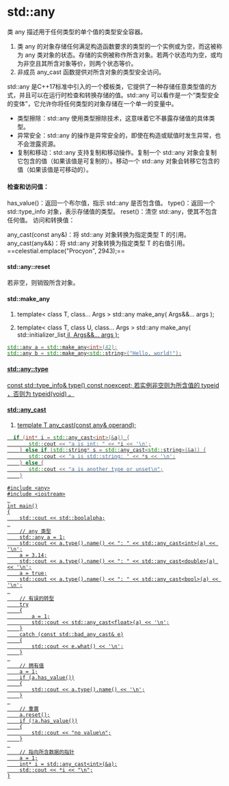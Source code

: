 

# std::any
类 any 描述用于任何类型的单个值的类型安全容器。

1. 类 any 的对象存储任何满足构造函数要求的类型的一个实例或为空，而这被称为 any 类对象的状态。存储的实例被称作所含对象。若两个状态均为空，或均为非空且其所含对象等价，则两个状态等价。
2. 非成员 any_cast 函数提供对所含对象的类型安全访问。

std::any 是C++17标准中引入的一个模板类，它提供了一种存储任意类型值的方式，并且可以在运行时检查和转换存储的值。std::any 可以看作是一个“类型安全的变体”，它允许你将任何类型的对象存储在一个单一的变量中。

- 类型擦除：std::any 使用类型擦除技术，这意味着它不暴露存储值的具体类型。
- 异常安全：std::any 的操作是异常安全的，即使在构造或赋值时发生异常，也不会泄露资源。
- 复制和移动：std::any 支持复制和移动操作。复制一个 std::any 对象会复制它包含的值（如果该值是可复制的）。移动一个 std::any 对象会转移它包含的值（如果该值是可移动的）。

#### 检查和访问值：
has_value()：返回一个布尔值，指示 std::any 是否包含值。
type()：返回一个 std::type_info 对象，表示存储值的类型。
reset()：清空 std::any，使其不包含任何值。
访问和转换值：

any_cast<T>(const any&)：将 std::any 对象转换为指定类型 T 的引用。
any_cast<T>(any&&)：将 std::any 对象转换为指定类型 T 的右值引用。
==celestial.emplace<Star>("Procyon", 2943);==

#### std::any::reset
若非空，则销毁所含对象。

#### std::make_any
1. template< class T, class... Args >
std::any make_any( Args&&... args );

2. template< class T, class U, class... Args >
std::any make_any( std::initializer_list<U> il, Args&&... args );

```cpp
std::any a = std::make_any<int>(42);
std::any b = std::make_any<std::string>("Hello, world!");
```

#### std::any::type
const std::type_info& type() const noexcept;
若实例非空则为所含值的 typeid ，否则为 typeid(void) 。

#### std::any_cast
1. template<class T>
    T any_cast(const any& operand);

```cpp
  if (int* i = std::any_cast<int>(&a)) {
       std::cout << "a is int: " << *i << '\n';
    } else if (std::string* s = std::any_cast<std::string>(&a)) {
       std::cout << "a is std::string: " << *s << '\n';
    } else {
       std::cout << "a is another type or unset\n";
    }
```


```cpp{.line-numbers}
#include <any>
#include <iostream>
 
int main()
{
    std::cout << std::boolalpha;
 
    // any 类型
    std::any a = 1;
    std::cout << a.type().name() << ": " << std::any_cast<int>(a) << '\n';
    a = 3.14;
    std::cout << a.type().name() << ": " << std::any_cast<double>(a) << '\n';
    a = true;
    std::cout << a.type().name() << ": " << std::any_cast<bool>(a) << '\n';
 
    // 有误的转型
    try
    {
        a = 1;
        std::cout << std::any_cast<float>(a) << '\n';
    }
    catch (const std::bad_any_cast& e)
    {
        std::cout << e.what() << '\n';
    }
 
    // 拥有值
    a = 1;
    if (a.has_value())
    {
        std::cout << a.type().name() << '\n';
    }
 
    // 重置
    a.reset();
    if (!a.has_value())
    {
        std::cout << "no value\n";
    }
 
    // 指向所含数据的指针
    a = 1;
    int* i = std::any_cast<int>(&a);
    std::cout << *i << "\n";
}
```